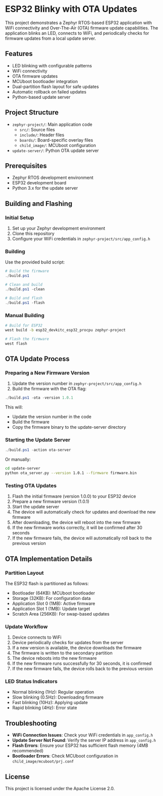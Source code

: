# ESP32 Blinky with OTA Updates

This project demonstrates a Zephyr RTOS-based ESP32 application with WiFi connectivity and Over-The-Air (OTA) firmware update capabilities. The application blinks an LED, connects to WiFi, and periodically checks for firmware updates from a local update server.

## Features

- LED blinking with configurable patterns
- WiFi connectivity
- OTA firmware updates
- MCUboot bootloader integration
- Dual-partition flash layout for safe updates
- Automatic rollback on failed updates
- Python-based update server

## Project Structure

- `zephyr-project/`: Main application code
  - `src/`: Source files
  - `include/`: Header files
  - `boards/`: Board-specific overlay files
  - `child_image/`: MCUboot configuration
- `update-server/`: Python OTA update server

## Prerequisites

- Zephyr RTOS development environment
- ESP32 development board
- Python 3.x for the update server

## Building and Flashing

### Initial Setup

1. Set up your Zephyr development environment
2. Clone this repository
3. Configure your WiFi credentials in `zephyr-project/src/app_config.h`

### Building

Use the provided build script:

```powershell
# Build the firmware
./build.ps1

# Clean and build
./build.ps1 -clean

# Build and flash
./build.ps1 -flash
```

### Manual Building

```bash
# Build for ESP32
west build -b esp32_devkitc_esp32_procpu zephyr-project

# Flash the firmware
west flash
```

## OTA Update Process

### Preparing a New Firmware Version

1. Update the version number in `zephyr-project/src/app_config.h`
2. Build the firmware with the OTA flag:

```powershell
./build.ps1 -ota -version 1.0.1
```

This will:
- Update the version number in the code
- Build the firmware
- Copy the firmware binary to the update-server directory

### Starting the Update Server

```powershell
./build.ps1 -action ota-server
```

Or manually:

```bash
cd update-server
python ota_server.py --version 1.0.1 --firmware firmware.bin
```

### Testing OTA Updates

1. Flash the initial firmware (version 1.0.0) to your ESP32 device
2. Prepare a new firmware version (1.0.1)
3. Start the update server
4. The device will automatically check for updates and download the new firmware
5. After downloading, the device will reboot into the new firmware
6. If the new firmware works correctly, it will be confirmed after 30 seconds
7. If the new firmware fails, the device will automatically roll back to the previous version

## OTA Implementation Details

### Partition Layout

The ESP32 flash is partitioned as follows:

- Bootloader (64KB): MCUboot bootloader
- Storage (32KB): For configuration data
- Application Slot 0 (1MB): Active firmware
- Application Slot 1 (1MB): Update target
- Scratch Area (256KB): For swap-based updates

### Update Workflow

1. Device connects to WiFi
2. Device periodically checks for updates from the server
3. If a new version is available, the device downloads the firmware
4. The firmware is written to the secondary partition
5. The device reboots into the new firmware
6. If the new firmware runs successfully for 30 seconds, it is confirmed
7. If the new firmware fails, the device rolls back to the previous version

### LED Status Indicators

- Normal blinking (1Hz): Regular operation
- Slow blinking (0.5Hz): Downloading firmware
- Fast blinking (10Hz): Applying update
- Rapid blinking (4Hz): Error state

## Troubleshooting

- **WiFi Connection Issues**: Check your WiFi credentials in `app_config.h`
- **Update Server Not Found**: Verify the server IP address in `app_config.h`
- **Flash Errors**: Ensure your ESP32 has sufficient flash memory (4MB recommended)
- **Bootloader Errors**: Check MCUboot configuration in `child_image/mcuboot/prj.conf`

## License

This project is licensed under the Apache License 2.0.